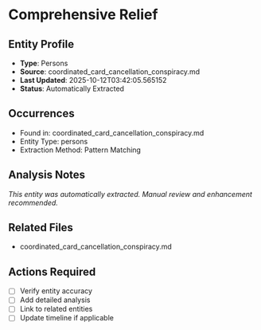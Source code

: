 # Comprehensive Relief

## Entity Profile
- **Type**: Persons
- **Source**: coordinated_card_cancellation_conspiracy.md
- **Last Updated**: 2025-10-12T03:42:05.565152
- **Status**: Automatically Extracted

## Occurrences
- Found in: coordinated_card_cancellation_conspiracy.md
- Entity Type: persons
- Extraction Method: Pattern Matching

## Analysis Notes
*This entity was automatically extracted. Manual review and enhancement recommended.*

## Related Files
- coordinated_card_cancellation_conspiracy.md

## Actions Required
- [ ] Verify entity accuracy
- [ ] Add detailed analysis
- [ ] Link to related entities
- [ ] Update timeline if applicable
